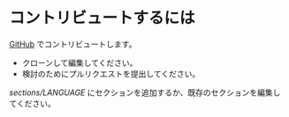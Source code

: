 # コントリビュートするには #

[GitHub](https://github.com/binarysanity/phpthewrongway) でコントリビュートします。

 * クローンして編集してください。
 * 検討のためにプルリクエストを提出してください。

_sections/LANGUAGE_ にセクションを追加するか、既存のセクションを編集してください。
